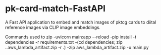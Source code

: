 # pk-card-match-FastAPI
A Fast API application to embed and match images of pktcg cards to diital reference images via CLIP image embeddings.


Commands used to zip
-uvicorn main:app --reload
-pip install -t dependencies -r requirements.txt
-(cd dependencies; zip ..aws_lambda_artifact.zip -r .)
-zip aws_lambda_artifact.zip -u main.py
